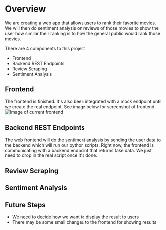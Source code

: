 # Overview
We are creating a web app that allows users to rank their favorite movies. We will then do sentiment analysis on reviews of those movies to show the user how similar their ranking is to how the general public would rank those movies.

There are 4 components to this project
- Frontend
- Backend REST Endpoints
- Review Scraping
- Sentiment Analysis

## Frontend
The frontend is finished. It's also been integrated with a mock endpoint until we create the real endpoint. See image below for screenshot of frontend.
![Image of current frontend](https://i.ibb.co/W539GJF/Progress-Update-Frontend.png)

## Backend REST Endpoints
The web frontend will do the sentiment analysis by sending the user data to the backend which will run our python scripts. Right now, the frontend is communicating with a backend endpoint that returns fake data. We just need to drop in the real script once it's done.

## Review Scraping

## Sentiment Analysis

## Future Steps
- We need to decide how we want to display the result to users
- There may be some small changes to the frontend for showing results
